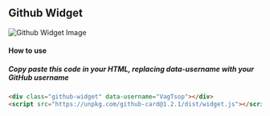 ## Github Widget

![Github Widget Image](http://i.imgur.com/KfiQIXL.png)

#### How to use


##### Copy paste this code in your HTML, replacing data-username with your GitHub username

```html
<div class="github-widget" data-username="VagTsop"></div>
<script src="https://unpkg.com/github-card@1.2.1/dist/widget.js"></script>
```




